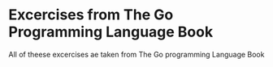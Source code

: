 # Excercises from The Go Programming Language Book

All of theese excercises ae taken from The Go programming Language Book